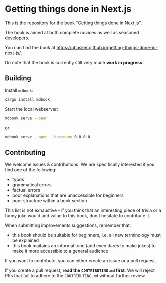 # Getting things done in Next.js

This is the repository for the book "Getting things done in Next.js".

The book is aimed at both complete novices as well as seasoned developers.

You can find the book at https://uhasker.github.io/getting-things-done-in-next-js/.

Do note that the book is currently still very much **work in progress**.

## Building

Install `mdbook`:

```sh
cargo install mdbook
```

Start the local webserver:

```sh
mdbook serve --open
```

or

```sh
mdbook serve --open --hostname 0.0.0.0
```

## Contributing

We welcome issues & contributions. We are specifically interested if you find one of the following:

- typos
- grammatical errors
- factual errors
- poor explanations that are unaccessible for beginners
- poor structure within a book section

This list is not exhaustive - if you think that an interesting piece of trivia or a funny joke would add value to this book, don't hesitate to contribute it.

When submitting improvements suggestions, remember that:

- this book should be suitable for beginners, i.e. all new terminology must be explained
- this book maitains an informal tone (and even dares to make jokes) to make it more accessible to a general audience

If you want to contribute, you can either create an issue or a pull request.

If you create a pull request, **read the `CONTRIBUTING.md` first**. We will reject PRs that fail to adhere to the `CONTRIBUTING.md` without further review.
